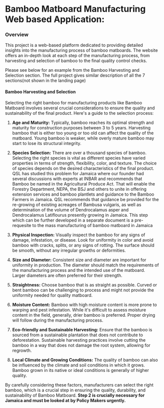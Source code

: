 

# Bamboo Matboard Manufacturing Web based Application:

### Overview

This project is a web-based platform dedicated to providing detailed insights into the manufacturing process of bamboo matboards. The website offers an in-depth look at each step of the manufacturing process, from harvesting and selection of bamboo to the final quality control checks.

Please see below for an example from the Bamboo Harvesting and Selection section. The full project gives similar description of all the 7 sections(not shown in the landing page)

#### Bamboo Harvesting and Selection

Selecting the right bamboo for manufacturing products like Bamboo Matboard involves several crucial considerations to ensure the quality and sustainability of the final product. Here's a guide to the selection process:

1. **Age and Maturity:** Typically, bamboo reaches its optimal strength and maturity for construction purposes between 3 to 5 years. Harvesting bamboo that is either too young or too old can affect the quality of the matboard. Young bamboo is weaker, while overly mature bamboo may start to lose its structural integrity.

2. **Species Selection:** There are over a thousand species of bamboo. Selecting the right species is vital as different species have varied properties in terms of strength, flexibility, color, and texture. The choice of species depends on the desired characteristics of the final product. QSL has studied this problem for Jamaica where our founder had several discussions with experts at INBAR and recommends that Bamboo be named in the Agricultural Produce Act. That will enable the Forestry Department, NEPA, the BSJ and others to unite in offering extension services and bamboo plantlets and guidance to the Bamboo Farmers in Jamaica. QSL recommends that guidance be provided for the re-growing of existing acreages of Bambusa vulgaris, as well as determination of  the volume of Dendrocalamus asper and Dendrocalamus Latiflourus presently growing in Jamaica. This step which can be further developed in a separate document is a pre-requesite to the mass manufacturing of bamboo matboard in Jamaica 

3. **Physical Inspection:** Visually inspect the bamboo for any signs of damage, infestation, or disease. Look for uniformity in color and avoid bamboo with cracks, splits, or any signs of rotting. The surface should be smooth, without any irregular growths or deformities.

4. **Size and Diameter:** Consistent size and diameter are important for uniformity in production. The diameter should match the requirements of the manufacturing process and the intended use of the matboard. Larger diameters are often preferred for their strength.

5. **Straightness:** Choose bamboo that is as straight as possible. Curved or bent bamboo can be challenging to process and might not provide the uniformity needed for quality matboard.

6. **Moisture Content:** Bamboo with high moisture content is more prone to warping and pest infestation. While it's difficult to assess moisture content in the field, generally, drier bamboo is preferred. Proper drying will follow during the manufacturing process.

7. **Eco-friendly and Sustainable Harvesting:** Ensure that the bamboo is sourced from a sustainable plantation that does not contribute to deforestation. Sustainable harvesting practices involve cutting the bamboo in a way that does not damage the root system, allowing for regrowth.

8. **Local Climate and Growing Conditions:** The quality of bamboo can also be influenced by the climate and soil conditions in which it grows. Bamboo grown in its native or ideal conditions is generally of higher quality.

By carefully considering these factors, manufacturers can select the right bamboo, which is a crucial step in ensuring the quality, durability, and sustainability of Bamboo Matboard. **Step 2 is crucially necessary for Jamaica and must be looked at by Policy Makers urgently.**
